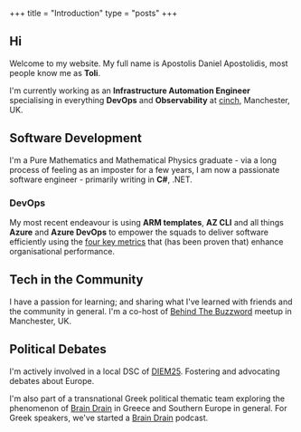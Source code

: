 +++
title =  "Introduction"
type = "posts"
+++

## Hi

Welcome to my website. My full name is Apostolis Daniel Apostolidis, most people know me as **Toli**.

I'm currently working as an **Infrastructure Automation Engineer** specialising in everything **DevOps** and **Observability** at [cinch](https://www.cinch.co.uk), Manchester, UK.

## Software Development

I'm a Pure Mathematics and Mathematical Physics graduate - via a long process of feeling as an imposter for a few years, I am now a passionate software engineer - primarily writing in **C#**, .NET.

### DevOps

My most recent endeavour is using **ARM templates**, **AZ CLI** and all things **Azure** and **Azure DevOps** to empower the squads to deliver software efficiently using the [four key metrics](https://www.thoughtworks.com/radar/techniques/four-key-metrics) that (has been proven that) enhance organisational performance.

## Tech in the Community

I have a passion for learning; and sharing what I've learned with friends and the community in general. I'm a co-host of [Behind The Buzzword](https://www.meetup.com/en-AU/Behind-The-Buzz-Word) meetup in Manchester, UK.

## Political Debates

I'm actively involved in a local DSC of [DIEM25](https://diem25.org/). Fostering and advocating debates about Europe.

I'm also part of a transnational Greek political thematic team exploring the phenomenon of [Brain Drain](https://en.wikipedia.org/wiki/Human_capital_flight) in Greece and Southern Europe in general. For Greek speakers, we've started a [Brain Drain](https://open.spotify.com/show/2Wd0cdlqEwPVQVB4vaEMc3?si=xTQWezCkT4igDTXehFTBTg) podcast.
